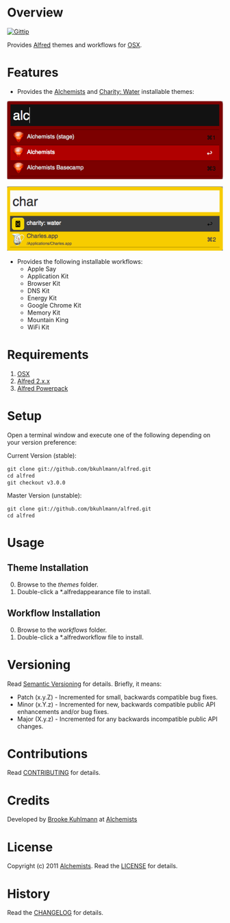 # Overview

[![Gittip](http://img.shields.io/gittip/bkuhlmann.svg)](https://www.gittip.com/bkuhlmann)

Provides [Alfred](http://www.alfredapp.com) themes and workflows for [OSX](http://www.apple.com/osx).

# Features

* Provides the [Alchemists](http://www.alchemists.io) and [Charity: Water](http://www.charitywater.org)
  installable themes:

[![Alchemists Screenshot](themes/alchemists/screenshot.png)](https://github.com/bkuhlmann/alfred)

[![Charity: Water Screenshot](themes/charity_water/screenshot.png)](https://github.com/bkuhlmann/alfred)

* Provides the following installable workflows:
  * Apple Say
  * Application Kit
  * Browser Kit
  * DNS Kit
  * Energy Kit
  * Google Chrome Kit
  * Memory Kit
  * Mountain King
  * WiFi Kit

# Requirements

1. [OSX](http://www.apple.com/osx)
2. [Alfred 2.x.x](http://www.alfredapp.com)
3. [Alfred Powerpack](http://www.alfredapp.com/purchase)

# Setup

Open a terminal window and execute one of the following depending on your version preference:

Current Version (stable):

    git clone git://github.com/bkuhlmann/alfred.git
    cd alfred
    git checkout v3.0.0

Master Version (unstable):

    git clone git://github.com/bkuhlmann/alfred.git
    cd alfred

# Usage

## Theme Installation
0. Browse to the _themes_ folder.
0. Double-click a *.alfredappearance file to install.

## Workflow Installation
0. Browse to the _workflows_ folder.
0. Double-click a *.alfredworkflow file to install.

# Versioning

Read [Semantic Versioning](http://semver.org) for details. Briefly, it means:

* Patch (x.y.Z) - Incremented for small, backwards compatible bug fixes.
* Minor (x.Y.z) - Incremented for new, backwards compatible public API enhancements and/or bug fixes.
* Major (X.y.z) - Incremented for any backwards incompatible public API changes.

# Contributions

Read [CONTRIBUTING](CONTRIBUTING.md) for details.

# Credits

Developed by [Brooke Kuhlmann](http://www.alchemists.io) at [Alchemists](http://www.alchemists.io)

# License

Copyright (c) 2011 [Alchemists](http://www.alchemists.io).
Read the [LICENSE](LICENSE.md) for details.

# History

Read the [CHANGELOG](CHANGELOG.md) for details.
